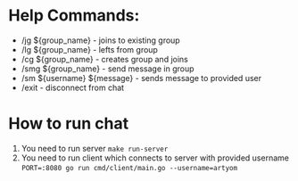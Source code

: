# Help Commands:
- /jg ${group_name} - joins to existing group
- /lg ${group_name} - lefts from group
- /cg ${group_name} - creates group and joins
- /smg ${group_name} - send message in group
- /sm ${username} ${message} - sends message to provided user
- /exit - disconnect from chat

# How to run chat
1. You need to run server `make run-server`
2. You need to run client which connects to server with provided username `PORT=:8080 go run cmd/client/main.go --username=artyom`

